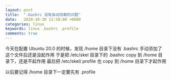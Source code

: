 ```yaml
---
layout: post
title:  ".bashrc 没有自动加载的问题"
date:   2020-10-30 12:50:00 +0800
categories: linux
keywords: linux .bashrc .profile
comments: true
---
```


今天在配置 Ubuntu 20.0 的时候，发现 /home 目录下没有 .bashrc
手动添加了这个文件后还是没起作用
于是把 /etc/skel 目录下的 .bashrc copy 到 /home 目录下，还是不起作用
最后把 /etc/skel/.profile 也 copy 到 /home 目录下才起作用

以后要记得 /home 目录下一定要先有 .profile
